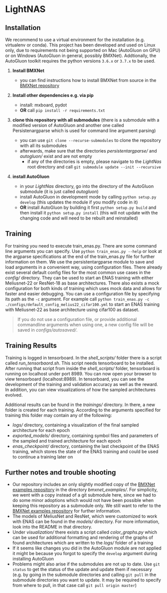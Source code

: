 # LightNAS

## Installation

We recommend to use a virtual environment for the installation (e.g. virtualenv or conda). This project has been developed and used on Linux only, due to requirements not being supported on Mac (AutoGluon on GPU) or on Windows (AutoGluon in general, possibly BMXNet). Addtionally, the AutoGluon toolkit requires the python versions ``3.6.x`` or ``3.7.x`` to be used.

 1. **Install BMXNet**
	 - you can find instructions how to install BMXNet from source in the [BMXNet repository](https://github.com/hpi-xnor/BMXNet-v2)

2. **Install other dependencies e.g. via pip** 
	 - install:  mxboard, pydot
	 - **OR** call ```pip install -r requirements.txt```

3. **clone this repository with all submodules** (there is a submodule with a modified version of AutoGluon and another one called Persistenargparse which is used for command line argument parsing)
	- you can use ```git clone --recurse-submodules``` to clone the repository with all its submodules
	- afterwards, make sure that the directories *persistentargparse/* and *autogluon/* exist and are not empty
	    - if any of the directories is empty, please navigate to the *LightNas* root directory and call ```git submodule update --init --recursive```

4. **install AutoGluon**
	 - in your *LightNas* directory, go into the directory of the AutoGluon submodule (it is just called *autogluon*)
	 - install AutoGluon in development mode by calling ```python setup.py develop``` (this updates the module if you modify code in it)
	 - **OR** install AutoGluon by building it first ```python setup.py build``` and then install it ```python setup.py install``` (this will not update with the changing code and will need to be rebuilt and reinstalled)


## Training
For training you need to execute train_enas.py. There are some command line arguments you can specify. Use ```python train_enas.py --help``` or look at the argparse specifications at the end of the train_enas.py file for further information on them. We use the persistentargparse module to save and load arguments in a convenient way, using configuration files. There already exist several default config files for the most common use cases in the *config/* directory. They can be used to start an ENAS training with either Meliusnet-22 or ResNet-18 as base architectures. There also exists a mock configuration for both kinds of training which uses mock data and allows for faster and easier debugging. You can use a configuration file by specifying its path as the ```-c``` argument.  For example call ```python train_enas.py -c ./configs/default_config_melius22_cifar100.yml``` to start an ENAS training with Meliusnet-22 as base architecture using cifar100 as dataset.

> If you do not use a configuration file, or provide additional commandline arguments when using one, a new config file will be saved in *configs/autosaved/*.


## Training Results
Training is logged in tensorboard. In the *shell_scripts/* folder there is a script called *run_tensorbaord.sh*. This script needs tensorboard to be installed. After running that script from inside the *shell_scripts/* folder, tensorboard is running on localhost under port 8989. You can now open your browser to view tensorboard (localhost:8989). In tensorboard, you can see the development of the training and validation accuracy as well as the reward. In addition, you can view visualizations of how the sampled architectures evolved.

Additional results can be found in the *trainings/* directory. In there, a new folder is created for each training. According to the arguments specified for training this folder may contain any of the following:

 - *logs/* directory, containing a visualization of the final sampled architecture for each epoch
 - *exported_models/* directory, containing symbol files and parameters of the sampled and trained architecture for each epoch
 - *enas_checkpoint/* directory, containing the last checkpoint of the ENAS training, which stores the state of the ENAS training and could be used to continue a training later on


## Further notes and trouble shooting
 - Our repository includes an only slightly modified copy of the [BMXNet examples repository](https://github.com/hpi-xnor/BMXNet-v2-examples)  in the directory *bmxnet_examples/*. For simplicity, we went with a copy instead of a git submodule here, since we had to do some minor adoptions which would not have been possible when keeping this repository as a submodule only. We still want to refer to the [BMXNet examples repository](https://github.com/hpi-xnor/BMXNet-v2-examples) for further information.
 - The models of MeliusNet and ResNet, which were customized to work with ENAS can be found in the *models/* directory. For more information, look into the README in that directory.
 - Under *visualization/* there exists a script called *color_graphs.py* which can be used for additional formatting and rendering of the graphs of found architectures which are written to the *logs/* folder of a training
 - If it seems like changes you did in the AutoGluon module are not applied it might be because you forgot to specify the ```develop``` argument during installing AutoGluon
 - Problems might also arise if the submodules are not up to date. Use ```git status``` to get the status of the update and update them if necessary (e.g. by going in the submodule directories and calling ```git pull``` in the submodule directories you want to update. It may be required to specify from where to pull, in that case call ```git pull origin master```)
